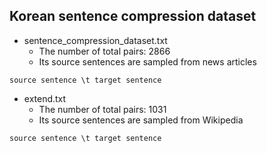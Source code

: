 Korean sentence compression dataset
-----------------------------------

* sentence_compression_dataset.txt
  * The number of total pairs: 2866
  * Its source sentences are sampled from news articles
```
source sentence \t target sentence
```

* extend.txt
  * The number of total pairs: 1031
  * Its source sentences are sampled from Wikipedia
```
source sentence \t target sentence
```
